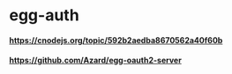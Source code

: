 # egg-auth

#### https://cnodejs.org/topic/592b2aedba8670562a40f60b
#### https://github.com/Azard/egg-oauth2-server